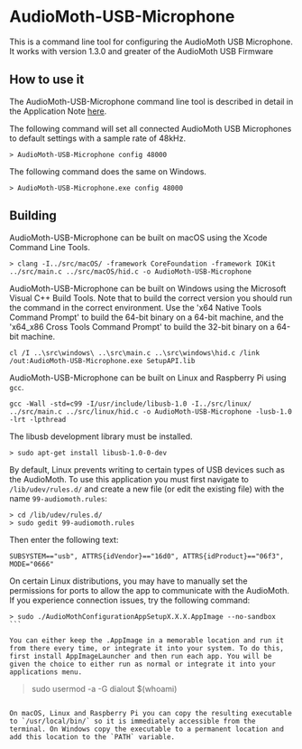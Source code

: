 # AudioMoth-USB-Microphone #

This is a command line tool for configuring the AudioMoth USB Microphone. It works with version 1.3.0 and greater of the AudioMoth USB Firmware

## How to use it ##

The AudioMoth-USB-Microphone command line tool is described in detail in the Application Note [here]().

The following command will set all connected AudioMoth USB Microphones to default settings with a sample rate of 48kHz.

```
> AudioMoth-USB-Microphone config 48000
```

The following command does the same on Windows.

```
> AudioMoth-USB-Microphone.exe config 48000
```

## Building ##

AudioMoth-USB-Microphone can be built on macOS using the Xcode Command Line Tools.

```
> clang -I../src/macOS/ -framework CoreFoundation -framework IOKit ../src/main.c ../src/macOS/hid.c -o AudioMoth-USB-Microphone   
```

AudioMoth-USB-Microphone can be built on Windows using the Microsoft Visual C++ Build Tools. Note that to build the correct version you should run the command in the correct environment. Use the 'x64 Native Tools Command Prompt' to build the 64-bit binary on a 64-bit machine, and the 'x64_x86 Cross Tools Command Prompt' to build the 32-bit binary on a 64-bit machine.

```
cl /I ..\src\windows\ ..\src\main.c ..\src\windows\hid.c /link /out:AudioMoth-USB-Microphone.exe SetupAPI.lib
```

AudioMoth-USB-Microphone can be built on Linux and Raspberry Pi using `gcc`.

```
gcc -Wall -std=c99 -I/usr/include/libusb-1.0 -I../src/linux/ ../src/main.c ../src/linux/hid.c -o AudioMoth-USB-Microphone -lusb-1.0 -lrt -lpthread
```

The libusb development library must be installed.

```
> sudo apt-get install libusb-1.0-0-dev
```

By default, Linux prevents writing to certain types of USB devices such as the AudioMoth. To use this application you must first navigate to `/lib/udev/rules.d/` and create a new file (or edit the existing file) with the name `99-audiomoth.rules`:

```
> cd /lib/udev/rules.d/
> sudo gedit 99-audiomoth.rules
```

Then enter the following text:

```
SUBSYSTEM=="usb", ATTRS{idVendor}=="16d0", ATTRS{idProduct}=="06f3", MODE="0666" 
```

On certain Linux distributions, you may have to manually set the permissions for ports to allow the app to communicate with the AudioMoth. If you experience connection issues, try the following command:
​
```
> sudo ./AudioMothConfigurationAppSetupX.X.X.AppImage --no-sandbox
​```

You can either keep the .AppImage in a memorable location and run it from there every time, or integrate it into your system. To do this, first install AppImageLauncher and then run each app. You will be given the choice to either run as normal or integrate it into your applications menu.

```
> sudo usermod -a -G dialout $(whoami)
```

On macOS, Linux and Raspberry Pi you can copy the resulting executable to `/usr/local/bin/` so it is immediately accessible from the terminal. On Windows copy the executable to a permanent location and add this location to the `PATH` variable.
